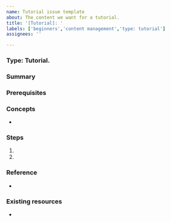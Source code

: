 ```yaml
---
name: Tutorial issue template
about: The content we want for a tutorial.
title: '[Tutorial]: '
labels: ['beginners','content management','type: tutorial']
assignees: ''

---
```


### Type: Tutorial. 

### Summary
<!-- Short decription of what the tutorial is about. -->

### Prerequisites
<!-- What is necessary to do first, before this tutorial. Especially other tutorials. -->

### Concepts
<!-- List the concepts that are shown in this tutorial -->
* 

### Steps
<!-- list all steps that are needed for this tutorial -->
1. 
2. 

### Reference
<!-- Is there some reference of this tutorial in coherence with others? -->
* 

### Existing resources
<!-- List existing articles and/or videos about this subject -->
* 
